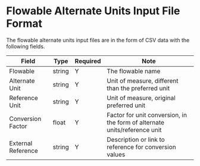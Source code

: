 # Flowable Alternate Units Input File Format

The flowable alternate units input files are in the form of CSV data with the following fields.

 Field | Type | Required |  Note |
----------- |  ---- | ---------| -----  |
 Flowable | string | Y | The flowable name |
 Alternate Unit | string | Y | Unit of measure, different than the preferred unit |
 Reference Unit | string | Y | Unit of measure, original preferred unit |
 Conversion Factor | float | Y | Factor for unit conversion, in the form of alternate units/reference unit|
 External Reference | string | Y | Description or link to reference for conversion values |

